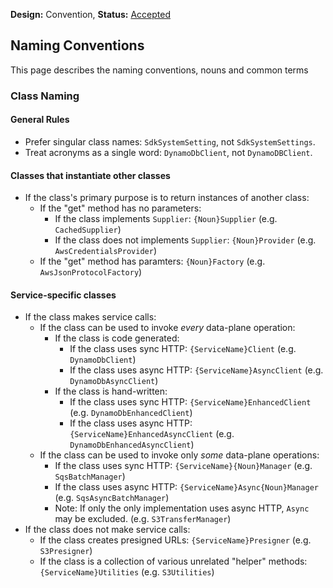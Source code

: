 **Design:** Convention, **Status:** [Accepted](README.md)

## Naming Conventions

This page describes the naming conventions, nouns and common terms 

### Class Naming

#### General Rules
* Prefer singular class names: `SdkSystemSetting`, not `SdkSystemSettings`.
* Treat acronyms as a single word: `DynamoDbClient`, not `DynamoDBClient`.
  
#### Classes that instantiate other classes

* If the class's primary purpose is to return instances of another class:
  * If the "get" method has no parameters:
    * If the class implements `Supplier`: `{Noun}Supplier` (e.g. `CachedSupplier`)
    * If the class does not implements `Supplier`: `{Noun}Provider` (e.g. `AwsCredentialsProvider`)
  * If the "get" method has paramters: `{Noun}Factory` (e.g. `AwsJsonProtocolFactory`)

#### Service-specific classes

* If the class makes service calls:
  * If the class can be used to invoke *every* data-plane operation:
    * If the class is code generated:
      * If the class uses sync HTTP: `{ServiceName}Client` (e.g. `DynamoDbClient`)
      * If the class uses async HTTP: `{ServiceName}AsyncClient` (e.g. `DynamoDbAsyncClient`)
    * If the class is hand-written:
      * If the class uses sync HTTP: `{ServiceName}EnhancedClient` (e.g. `DynamoDbEnhancedClient`)
      * If the class uses async HTTP: `{ServiceName}EnhancedAsyncClient` (e.g. `DynamoDbEnhancedAsyncClient`)
  * If the class can be used to invoke only *some* data-plane operations:
    * If the class uses sync HTTP: `{ServiceName}{Noun}Manager` (e.g. `SqsBatchManager`)
    * If the class uses async HTTP: `{ServiceName}Async{Noun}Manager` (e.g. `SqsAsyncBatchManager`)
    * Note: If only the only implementation uses async HTTP, `Async` may be excluded. (e.g. `S3TransferManager`)
* If the class does not make service calls:
  * If the class creates presigned URLs: `{ServiceName}Presigner` (e.g. `S3Presigner`)
  * If the class is a collection of various unrelated "helper" methods: `{ServiceName}Utilities` (e.g. `S3Utilities`)